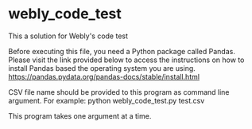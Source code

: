 # webly_code_test
This a solution for Webly's code test

Before executing this file, you need a Python package called Pandas. Please visit the link provided below to access the instructions on how to install Pandas based the operating system you are using.
https://pandas.pydata.org/pandas-docs/stable/install.html

CSV file name should be provided to this program as command line argument.
For example: python  webly_code_test.py test.csv

This program takes one argument at a time.

